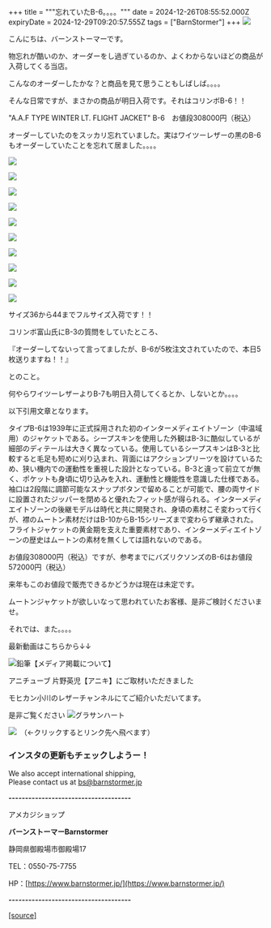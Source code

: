 +++
title = """忘れていたB-6。。。。"""
date = 2024-12-26T08:55:52.000Z
expiryDate = 2024-12-29T09:20:57.555Z
tags = ["BarnStormer"]
+++
[![](https://stat.ameba.jp/user_images/20231023/16/barnstormer-go/b2/03/p/o0420015015354743273.png)](https://ameblo.jp/barnstormer-go/entry-12825670498.html)

こんにちは、バーンストーマーです。

物忘れが酷いのか、オーダーをし過ぎているのか、よくわからないほどの商品が入荷してくる当店。

こんなのオーダーしたかな？と商品を見て思うこともしばしば。。。。

そんな日常ですが、まさかの商品が明日入荷です。それはコリンボB-6！！

"A.A.F TYPE WINTER LT. FLIGHT JACKET" B-6　お値段308000円（税込）

オーダーしていたのをスッカリ忘れていました。実はワイツーレザーの黒のB-6もオーダーしていたことを忘れて居ました。。。。

[![](https://stat.ameba.jp/user_images/20241226/16/barnstormer-go/f7/fb/j/o2048204815525972204.jpg)](https://stat.ameba.jp/user_images/20241226/16/barnstormer-go/f7/fb/j/o2048204815525972204.jpg)

[![](https://stat.ameba.jp/user_images/20241226/16/barnstormer-go/7a/30/j/o2048204815525972207.jpg)](https://stat.ameba.jp/user_images/20241226/16/barnstormer-go/7a/30/j/o2048204815525972207.jpg)

[![](https://stat.ameba.jp/user_images/20241226/16/barnstormer-go/c1/3b/j/o2048204815525972270.jpg)](https://stat.ameba.jp/user_images/20241226/16/barnstormer-go/c1/3b/j/o2048204815525972270.jpg)

[![](https://stat.ameba.jp/user_images/20241226/16/barnstormer-go/3f/2e/j/o2048204815525972215.jpg)](https://stat.ameba.jp/user_images/20241226/16/barnstormer-go/3f/2e/j/o2048204815525972215.jpg)

[![](https://stat.ameba.jp/user_images/20241226/16/barnstormer-go/19/8f/j/o2048204815525972240.jpg)](https://stat.ameba.jp/user_images/20241226/16/barnstormer-go/19/8f/j/o2048204815525972240.jpg)

[![](https://stat.ameba.jp/user_images/20241226/16/barnstormer-go/ab/03/j/o2048204815525972224.jpg)](https://stat.ameba.jp/user_images/20241226/16/barnstormer-go/ab/03/j/o2048204815525972224.jpg)

[![](https://stat.ameba.jp/user_images/20241226/16/barnstormer-go/55/29/j/o2048204815525972258.jpg)](https://stat.ameba.jp/user_images/20241226/16/barnstormer-go/55/29/j/o2048204815525972258.jpg)

[![](https://stat.ameba.jp/user_images/20241226/16/barnstormer-go/84/97/j/o2048204815525972263.jpg)](https://stat.ameba.jp/user_images/20241226/16/barnstormer-go/84/97/j/o2048204815525972263.jpg)

[![](https://stat.ameba.jp/user_images/20241226/16/barnstormer-go/4c/e7/j/o2048204815525972231.jpg)](https://stat.ameba.jp/user_images/20241226/16/barnstormer-go/4c/e7/j/o2048204815525972231.jpg)

[![](https://stat.ameba.jp/user_images/20241226/16/barnstormer-go/be/82/j/o2048204815525972282.jpg)](https://stat.ameba.jp/user_images/20241226/16/barnstormer-go/be/82/j/o2048204815525972282.jpg)

サイズ36から44までフルサイズ入荷です！！

コリンボ富山氏にB-3の質問をしていたところ、

『オーダーしてないって言ってましたが、B-6が5枚注文されていたので、本日5枚送りますね！！』

とのこと。

何やらワイツーレザーよりB-7も明日入荷してくるとか、しないとか。。。。

以下引用文章となります。

タイプB-6は1939年に正式採用された初のインターメディエイトゾーン（中温域用）のジャケットである。シープスキンを使用した外観はB-3に酷似しているが細部のディテールは大きく異なっている。使用しているシープスキンはB-3と比較すると毛足も短めに刈り込まれ、背面にはアクションプリーツを設けているため、狭い機内での運動性を重視した設計となっている。B-3と違って前立てが無く、ポケットも身頃に切り込みを入れ、運動性と機能性を意識した仕様である。袖口は2段階に調節可能なスナップボタンで留めることが可能で、腰の両サイドに設置されたジッパーを閉めると優れたフィット感が得られる。インターメディエイトゾーンの後継モデルは時代と共に開発され、身頃の素材こそ変わって行くが、襟のムートン素材だけはB-10からB-15シリーズまで変わらず継承された。フライトジャケットの黄金期を支えた重要素材であり、インターメディエイトゾーンの歴史はムートンの素材を無くしては語れないのである。

お値段308000円（税込）ですが、参考までにバズリクソンズのB-6はお値段572000円（税込）

来年もこのお値段で販売できるかどうかは現在は未定です。

ムートンジャケットが欲しいなって思われていたお客様、是非ご検討くださいませ。

それでは、また。。。。

最新動画はこちらから↓↓

![鉛筆](https://stat100.ameba.jp/blog/ucs/img/char/char3/519.png)【メディア掲載について】

アニチューブ 片野英児【アニキ】にご取材いただきました

モヒカン小川のレザーチャンネルにてご紹介いただいてます。

是非ご覧ください ![グラサンハート](https://stat100.ameba.jp/blog/ucs/img/char/char3/148.png)

[![](https://stat.ameba.jp/user_images/20230412/16/barnstormer-go/6a/23/p/o0108010815269242493.png)](https://www.instagram.com/barnstormer_daily/)　（←クリックするとリンク先へ飛べます）

### インスタの更新もチェックしようー！

We also accept international shipping,  
Please contact us at bs@barnstormer.jp

**\-------------------------------------**

アメカジショップ

**バーンストーマーBarnstormer**

静岡県御殿場市御殿場17

TEL：0550-75-7755

HP：[https://www.barnstormer.jp/](https://www.barnstormer.jp/)

**\-------------------------------------**

[[source]](https://ameblo.jp/barnstormer-go/entry-12880067300.html)

